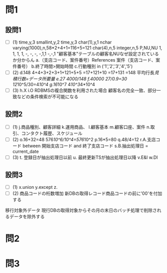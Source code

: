# 問1

## 設問1

- [ ] (1)
time,y,3
smallint,y,2
time,y,3
char(1),y,1
nchar varying(1000),n,58*2+4+1=116+5=121
char(4),n,5
integer,n,5
P,NU,NU
1,
1,
1,
1,
-,
-,
-,
-,1,1
-,-,1
"顧客基本"テーブルの顧客名NUなぜ設定されているか分からん
a.（支店コード、案件番号）References 案件（支店コード、案件番号）
b.終了時間>開始時間
c.行動種別 in ('1','2','3','4','5')
- [ ] (2)
d.148
4+4+3+2+3+1+121+5+5
=17+121+10
=17+131
=148
平均行長*見積行数=データ所要量
e.27
4000/148
f.40000
27/0.9=30
12*10^5/30=4*10^4
g.16*10^7
4*10^3*4*10^4
- [ ] (3)
h.X
i.O
RDBMSの複合関数を利用された場合
顧客名の完全一致、部分一致などの条件検索が不可能になる

## 設問2

- [ ] (1)
j.商品種別、顧客詳細
k.運用商品、
l.顧客基本
m.顧客口座、案件
n.取引、コンタクト履歴、スケジュール
- [ ] (2)
o.16+32=48
576*10^6/10^4=576*10^2
p.16*5=80
q.48/4=12
r.A.支店コード between 開始支店コード and 終了支店コード
s.B.抽出処理日 = current_date
- [ ] (3)
t.
登録日が抽出処理日以前
u.
最終更新TSが抽出処理日以降
v.E&I
w.DI

## 設問3

- [ ] (1)
x.union
y.except
z.
- [ ] (2)
商品コードの桁数増加
新DBの取得レコード商品コードの前に'00'を付加する

移行対象外データ
現行DBの取得対象からその月の末日のバッチ処理で削除されるデータを除外する

# 問2

# 問3
